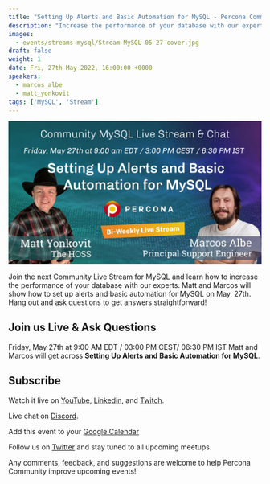 ```yaml
---
title: "Setting Up Alerts and Basic Automation for MySQL - Percona Community MySQL Live Stream & Chat - May, 27th"
description: "Increase the performance of your database with our experts. Matt and Marcos will show how to set up alerts and basic automation for MySQL on May, 27th at 9:00 AM EDT  / 03:00 PM CEST/ 06:30 PM IST"
images:
  - events/streams-mysql/Stream-MySQL-05-27-cover.jpg
draft: false
weight: 1
date: Fri, 27th May 2022, 16:00:00 +0000
speakers:
  - marcos_albe
  - matt_yonkovit
tags: ['MySQL', 'Stream']
---
```


![Percona Community MySQL Live Stream & Chat - May 27th](events/streams-mysql/Stream-MySQL-05-27-cover.jpg)

Join the next Community Live Stream for MySQL and learn how to increase the performance of your database with our experts. Matt and Marcos will show how to set up alerts and basic automation for MySQL on May, 27th. Hang out and ask questions to get answers straightforward!

## Join us Live & Ask Questions
Friday, May 27th at 9:00 AM EDT  / 03:00 PM CEST/ 06:30 PM IST
Matt and Marcos will get across **Setting Up Alerts and Basic Automation for MySQL**.

## Subscribe
Watch it live on [YouTube](https://www.youtube.com/watch?v=4ccEZZtjqWg), [Linkedin](https://www.linkedin.com/video/event/urn:li:ugcPost:6920320290438701056/), and [Twitch](https://www.twitch.tv/perconacommunity).

Live chat on [Discord](http://per.co.na/discord).

Add this event to your [Google Calendar](https://calendar.google.com/event?action=TEMPLATE&tmeid=NWJoaGU5dTM2ZmpqZ3Y1bTR0anBrOGRxN3RfMjAyMjA0MjlUMTMwMDAwWiBmcmVkZWwubWFtaW5kcmFAcGVyY29uYS5jb20&tmsrc=fredel.mamindra%40percona.com&scp=ALL)

Follow us on [Twitter](https://twitter.com/PerconaBytes) and stay tuned to all upcoming meetups.


Any comments, feedback, and suggestions are welcome to help Percona Community improve upcoming events!